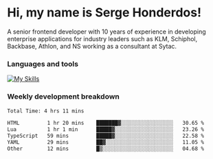 # Hi, my name is Serge Honderdos!

A senior frontend developer with 10 years of experience in developing enterprise applications for industry leaders such as KLM, Schiphol, Backbase, Athlon, and NS working as a consultant at Sytac.

### Languages and tools
[![My Skills](https://skillicons.dev/icons?i=js,ts,angular,react,vue,nodejs,sqlite,postgres,mongodb,git,azure)](#)

### Weekly development breakdown
<!--START_SECTION:waka-->

```txt
Total Time: 4 hrs 11 mins

HTML         1 hr 20 mins    ███████▓░░░░░░░░░░░░░░░░░   30.65 %
Lua          1 hr 1 min      █████▓░░░░░░░░░░░░░░░░░░░   23.26 %
TypeScript   59 mins         █████▓░░░░░░░░░░░░░░░░░░░   22.58 %
YAML         29 mins         ██▓░░░░░░░░░░░░░░░░░░░░░░   11.05 %
Other        12 mins         █▒░░░░░░░░░░░░░░░░░░░░░░░   04.68 %
```

<!--END_SECTION:waka-->
